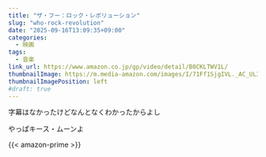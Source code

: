 ```yaml
---
title: "ザ・フー：ロック・レボリューション"
slug: "who-rock-revolution"
date: "2025-09-16T13:09:35+09:00"
categories:
  - 映画
tags:
  - 音楽
link_url: https://www.amazon.co.jp/gp/video/detail/B0CKLTWV1L/
thumbnailImage: https://m.media-amazon.com/images/I/71Ff1SjgIVL._AC_UL320_.jpg
thumbnailImagePosition: left
#draft: true
---
```

字幕はなかったけどなんとなくわかったからよし
<!--more-->
やっぱキース・ムーンよ

{{< amazon-prime >}}
